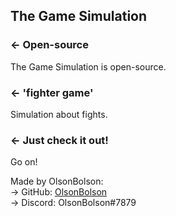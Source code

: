 The Game Simulation
-------------------

### ← Open-source
The Game Simulation is open-source.

### ← 'fighter game'
Simulation about fights.

### ← Just check it out!
Go on!

Made by OlsonBolson:    
 → GitHub: [OlsonBolson](https://github.com/OlsonBolson-net)    
 → Discord: OlsonBolson#7879
